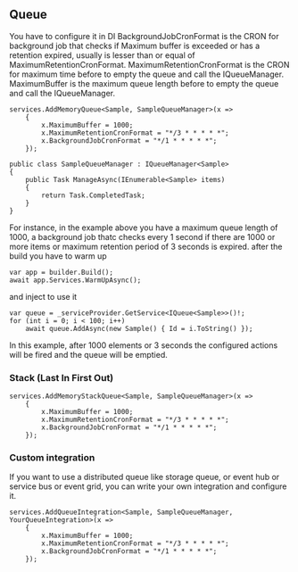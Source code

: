 ## Queue
You have to configure it in DI
BackgroundJobCronFormat is the CRON for background job that checks if Maximum buffer is exceeded or has a retention expired, usually is lesser than or equal of MaximumRetentionCronFormat.
MaximumRetentionCronFormat is the CRON for maximum time before to empty the queue and call the IQueueManager<T>.
MaximumBuffer is the maximum queue length before to empty the queue and call the IQueueManager<T>.

	services.AddMemoryQueue<Sample, SampleQueueManager>(x =>
        {
            x.MaximumBuffer = 1000;
            x.MaximumRetentionCronFormat = "*/3 * * * * *";
            x.BackgroundJobCronFormat = "*/1 * * * * *";
        });

    public class SampleQueueManager : IQueueManager<Sample> 
    {
        public Task ManageAsync(IEnumerable<Sample> items)
        {
            return Task.CompletedTask;
        }
    }

For instance, in the example above you have a maximum queue length of 1000, a background job thatc checks every 1 second if there are 1000 or more items or maximum retention period of 3 seconds is expired.
after the build you have to warm up

    var app = builder.Build();
	await app.Services.WarmUpAsync();

and inject to use it
    
    var queue = _serviceProvider.GetService<IQueue<Sample>>()!;
    for (int i = 0; i < 100; i++)
        await queue.AddAsync(new Sample() { Id = i.ToString() });

In this example, after 1000 elements or 3 seconds the configured actions will be fired and the queue will be emptied.

### Stack (Last In First Out)

    services.AddMemoryStackQueue<Sample, SampleQueueManager>(x =>
        {
            x.MaximumBuffer = 1000;
            x.MaximumRetentionCronFormat = "*/3 * * * * *";
            x.BackgroundJobCronFormat = "*/1 * * * * *";
        });

### Custom integration
If you want to use a distributed queue like storage queue, or event hub or service bus or event grid, you can write your own integration and configure it.

    services.AddQueueIntegration<Sample, SampleQueueManager, YourQueueIntegration>(x =>
        {
            x.MaximumBuffer = 1000;
            x.MaximumRetentionCronFormat = "*/3 * * * * *";
            x.BackgroundJobCronFormat = "*/1 * * * * *";
        });